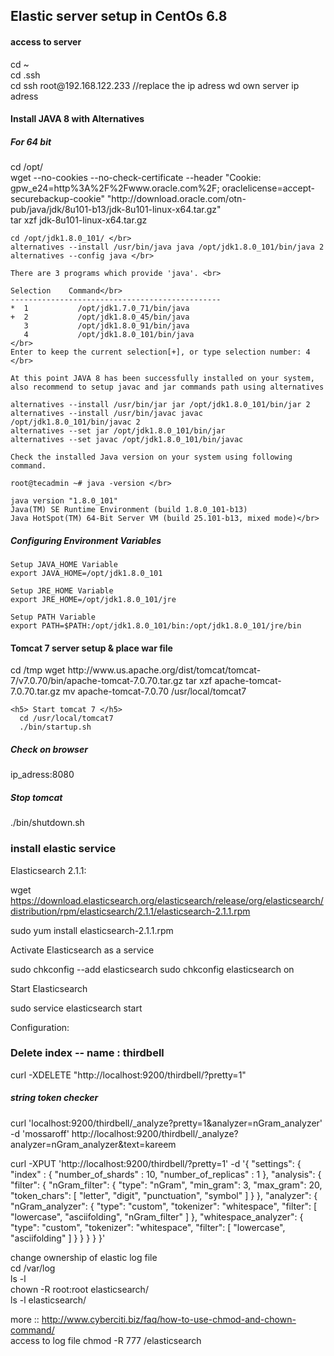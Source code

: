 <h2> Elastic server setup in CentOs 6.8 </h2>


<h4> access to server </h4>
cd ~ <br/>
cd .ssh <br/>
cd ssh root@192.168.122.233 //replace the ip adress wd own server ip adress

<h4> Install JAVA 8 with Alternatives</h4>
  <p>
    <h5> For 64 bit</h5>
    cd /opt/ </br>
    wget --no-cookies --no-check-certificate --header "Cookie: gpw_e24=http%3A%2F%2Fwww.oracle.com%2F; oraclelicense=accept-securebackup-cookie" "http://download.oracle.com/otn-pub/java/jdk/8u101-b13/jdk-8u101-linux-x64.tar.gz" </br>
    tar xzf jdk-8u101-linux-x64.tar.gz 
    
    cd /opt/jdk1.8.0_101/ </br>
    alternatives --install /usr/bin/java java /opt/jdk1.8.0_101/bin/java 2 
    alternatives --config java </br>

    There are 3 programs which provide 'java'. <br>

    Selection    Command</br>
    -----------------------------------------------
    *  1           /opt/jdk1.7.0_71/bin/java
    +  2           /opt/jdk1.8.0_45/bin/java
       3           /opt/jdk1.8.0_91/bin/java
       4           /opt/jdk1.8.0_101/bin/java
    </br>
    Enter to keep the current selection[+], or type selection number: 4 </br>
    
    At this point JAVA 8 has been successfully installed on your system, 
    also recommend to setup javac and jar commands path using alternatives
    
    alternatives --install /usr/bin/jar jar /opt/jdk1.8.0_101/bin/jar 2
    alternatives --install /usr/bin/javac javac /opt/jdk1.8.0_101/bin/javac 2
    alternatives --set jar /opt/jdk1.8.0_101/bin/jar
    alternatives --set javac /opt/jdk1.8.0_101/bin/javac
    
    Check the installed Java version on your system using following command.

    root@tecadmin ~# java -version </br>

    java version "1.8.0_101"
    Java(TM) SE Runtime Environment (build 1.8.0_101-b13)
    Java HotSpot(TM) 64-Bit Server VM (build 25.101-b13, mixed mode)</br>

   <h5> Configuring Environment Variables </h5>
    

    Setup JAVA_HOME Variable
    export JAVA_HOME=/opt/jdk1.8.0_101

    Setup JRE_HOME Variable
    export JRE_HOME=/opt/jdk1.8.0_101/jre

    Setup PATH Variable
    export PATH=$PATH:/opt/jdk1.8.0_101/bin:/opt/jdk1.8.0_101/jre/bin
  </p>

<h4> Tomcat 7 server setup & place war file </h4>
  <p>
    cd /tmp
    wget http://www.us.apache.org/dist/tomcat/tomcat-7/v7.0.70/bin/apache-tomcat-7.0.70.tar.gz
    tar xzf apache-tomcat-7.0.70.tar.gz
    mv apache-tomcat-7.0.70 /usr/local/tomcat7
    
    <h5> Start tomcat 7 </h5>
      cd /usr/local/tomcat7
      ./bin/startup.sh
   <h5> Check on browser </h5>
     ip_adress:8080
   <h5> Stop tomcat </h5>
    ./bin/shutdown.sh

  </p>
<h3> install elastic service </h3>
  Elasticsearch 2.1.1:
  
  wget https://download.elasticsearch.org/elasticsearch/release/org/elasticsearch/distribution/rpm/elasticsearch/2.1.1/elasticsearch-2.1.1.rpm
  
  sudo yum install elasticsearch-2.1.1.rpm
  
  Activate Elasticsearch as a service

  sudo chkconfig --add elasticsearch
  sudo chkconfig elasticsearch on
  
  Start Elasticsearch
  
  sudo service elasticsearch start
  
  Configuration:
  
  <h3> Delete index -- name : thirdbell </h3>
  curl -XDELETE "http://localhost:9200/thirdbell/?pretty=1"
  
  <h5> string token checker </h5>
curl 'localhost:9200/thirdbell/_analyze?pretty=1&analyzer=nGram_analyzer' -d 'mossaroff'
http://localhost:9200/thirdbell/_analyze?analyzer=nGram_analyzer&text=kareem

  
  curl -XPUT  'http://localhost:9200/thirdbell/?pretty=1' -d '{
  "settings": {
    "index" : {
            "number_of_shards" : 10,
            "number_of_replicas" : 1
        },
    "analysis": {
      "filter": {
        "nGram_filter": {
          "type": "nGram",
          "min_gram": 3,
          "max_gram": 20,
          "token_chars": [
            "letter",
            "digit",
            "punctuation",
            "symbol"
          ]
        }
      },
      "analyzer": {
        "nGram_analyzer": {
          "type": "custom",
          "tokenizer": "whitespace",
          "filter": [
            "lowercase",
            "asciifolding",
            "nGram_filter"
          ]
        },
        "whitespace_analyzer": {
          "type": "custom",
          "tokenizer": "whitespace",
          "filter": [
            "lowercase",
            "asciifolding"
          ]
        }
      }
    }
  }
}'


change ownership of elastic log file </br>
cd /var/log </br>
ls -l  </br>
chown -R root:root elasticsearch/  </br>
ls -l elasticsearch/

more :: http://www.cyberciti.biz/faq/how-to-use-chmod-and-chown-command/ </br>
access to log file
chmod -R 777 /elasticsearch

